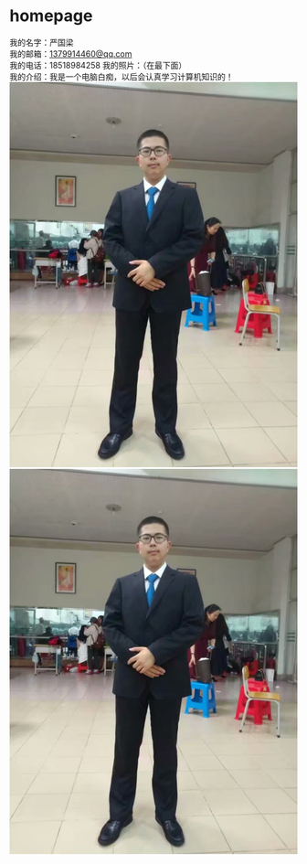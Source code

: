 # homepage
我的名字：严国梁  
我的邮箱：1379914460@qq.com  
我的电话：18518984258 
我的照片：（在最下面）  
我的介绍：我是一个电脑白痴，以后会认真学习计算机知识的！
![image](https://github.com/Ygl112358/homepage/blob/master/%E7%85%A7%E7%89%87.jpg)
![image](https://github.com/Ygl112358/homepage/blob/master/%E7%85%A7%E7%89%87.jpg)
